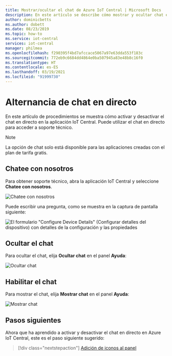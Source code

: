 ```yaml
---
title: Mostrar/ocultar el chat de Azure IoT Central | Microsoft Docs
description: En este artículo se describe cómo mostrar y ocultar chat en aplicaciones de IoT Central. Puede utilizar el chat en directo para acceder a soporte técnico.
author: dominicbetts
ms.author: dobett
ms.date: 08/23/2019
ms.topic: how-to
ms.service: iot-central
services: iot-central
manager: philmea
ms.openlocfilehash: f290395f4bd7afccace5067a97e63dda553f183c
ms.sourcegitcommit: 772eb9c6684dd4864e0ba507945a83e48b8c16f0
ms.translationtype: HT
ms.contentlocale: es-ES
ms.lasthandoff: 03/19/2021
ms.locfileid: "91999730"
---
```

# <a name="toggle-live-chat"></a>Alternancia de chat en directo

En este artículo de procedimientos se muestra cómo activar y desactivar el chat en directo en la aplicación IoT Central. Puede utilizar el chat en directo para acceder a soporte técnico.

> [!NOTE]
> La opción de chat solo está disponible para las aplicaciones creadas con el plan de tarifa gratis.

## <a name="chat-with-us"></a>Chatee con nosotros

Para obtener soporte técnico, abra la aplicación IoT Central y seleccione **Chatee con nosotros**.

![Chatee con nosotros](media/howto-show-hide-chat/chat-with-us.png)

Puede escribir una pregunta, como se muestra en la captura de pantalla siguiente:

![El formulario "Configure Device Details" (Configurar detalles del dispositivo) con detalles de la configuración y las propiedades](media/howto-show-hide-chat/sample-chat.png)

## <a name="hide-chat"></a>Ocultar el chat

Para ocultar el chat, elija **Ocultar chat** en el panel **Ayuda**:

 ![Ocultar chat](media/howto-show-hide-chat/hide-chat.png)

## <a name="enable-chat"></a>Habilitar el chat

Para mostrar el chat, elija **Mostrar chat** en el panel **Ayuda**:

 ![Mostrar chat](media/howto-show-hide-chat/show-chat.png)

## <a name="next-steps"></a>Pasos siguientes

Ahora que ha aprendido a activar y desactivar el chat en directo en Azure IoT Central, este es el paso siguiente sugerido:

> [!div class="nextstepaction"]
> [Adición de iconos al panel](howto-add-tiles-to-your-dashboard.md)
